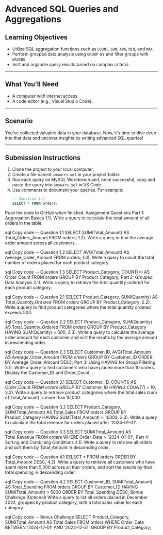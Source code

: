# **Advanced SQL Queries and Aggregations**

## **Learning Objectives**
- Utilize SQL aggregation functions such as `COUNT`, `SUM`, `AVG`, `MIN`, and `MAX`.
- Perform grouped data analysis using `GROUP BY` and filter groups with `HAVING`.
- Sort and organize query results based on complex criteria.

---

## **What You'll Need**
- A computer with internet access.
- A code editor (e.g., Visual Studio Code).

---

## **Scenario**
You’ve collected valuable data in your database. Now, it's time to dive deep into that data and uncover insights by writing advanced SQL queries!

---

## **Submission Instructions**
1. Clone the project to your local computer.
2. Create a file named `answers.sql` in your project folder.
3. Run each query on MySQL Workbench and, once successful, copy and paste the query into `answers.sql` in VS Code.
4. Use comments to document your queries. For example:
   ```sql
   -- Question 1.1
   SELECT * FROM orders;
Push the code to GitHub when finished.
Assignment Questions
Part 1: Aggregation Basics
1.1). Write a query to calculate the total amount of all orders in the table.

sql
Copy code
-- Question 1.1
SELECT SUM(Total_Amount) AS Total_Orders_Amount
FROM orders;
1.2). Write a query to find the average order amount across all customers.

sql
Copy code
-- Question 1.2
SELECT AVG(Total_Amount) AS Average_Order_Amount
FROM orders;
1.3). Write a query to count the total number of orders placed for each product category.

sql
Copy code
-- Question 1.3
SELECT Product_Category, COUNT(*) AS Order_Count
FROM orders
GROUP BY Product_Category;
Part 2: Grouped Data Analysis
2.1). Write a query to retrieve the total quantity ordered for each product category.

sql
Copy code
-- Question 2.1
SELECT Product_Category, SUM(Quantity) AS Total_Quantity_Ordered
FROM orders
GROUP BY Product_Category;
2.2). Write a query to find product categories where the total quantity ordered exceeds 500.

sql
Copy code
-- Question 2.2
SELECT Product_Category, SUM(Quantity) AS Total_Quantity_Ordered
FROM orders
GROUP BY Product_Category
HAVING SUM(Quantity) > 500;
2.3). Write a query to calculate the average order amount for each customer and sort the results by the average amount in descending order.

sql
Copy code
-- Question 2.3
SELECT Customer_ID, AVG(Total_Amount) AS Average_Order_Amount
FROM orders
GROUP BY Customer_ID
ORDER BY Average_Order_Amount DESC;
Part 3: Using HAVING for Group Filtering
3.1). Write a query to find customers who have placed more than 10 orders. Display the Customer_ID and Order_Count.

sql
Copy code
-- Question 3.1
SELECT Customer_ID, COUNT(*) AS Order_Count
FROM orders
GROUP BY Customer_ID
HAVING COUNT(*) > 10;
3.2). Write a query to retrieve product categories where the total sales (sum of Total_Amount) is more than 10,000.

sql
Copy code
-- Question 3.2
SELECT Product_Category, SUM(Total_Amount) AS Total_Sales
FROM orders
GROUP BY Product_Category
HAVING SUM(Total_Amount) > 10000;
3.3). Write a query to calculate the total revenue for orders placed after '2024-01-01'.

sql
Copy code
-- Question 3.3
SELECT SUM(Total_Amount) AS Total_Revenue
FROM orders
WHERE Order_Date > '2024-01-01';
Part 4: Sorting and Combining Conditions
4.1). Write a query to retrieve all orders and sort them by Total_Amount in descending order.

sql
Copy code
-- Question 4.1
SELECT *
FROM orders
ORDER BY Total_Amount DESC;
4.2). Write a query to retrieve all customers who have spent more than 5,000 across all their orders, and sort the results by their total spending in descending order.

sql
Copy code
-- Question 4.2
SELECT Customer_ID, SUM(Total_Amount) AS Total_Spending
FROM orders
GROUP BY Customer_ID
HAVING SUM(Total_Amount) > 5000
ORDER BY Total_Spending DESC;
Bonus Challenge (Optional)
Write a query to list all orders placed in December 2024, grouped by product category, with a total sales value for each category.

sql
Copy code
-- Bonus Challenge
SELECT Product_Category, SUM(Total_Amount) AS Total_Sales
FROM orders
WHERE Order_Date BETWEEN '2024-12-01' AND '2024-12-31'
GROUP BY Product_Category;

